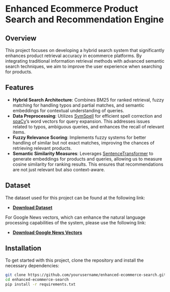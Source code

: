 # Enhanced Ecommerce Product Search and Recommendation Engine  

## Overview  
This project focuses on developing a hybrid search system that significantly enhances product retrieval accuracy in ecommerce platforms. By integrating traditional information retrieval methods with advanced semantic search techniques, we aim to improve the user experience when searching for products.  

## Features  
- **Hybrid Search Architecture**: Combines BM25 for ranked retrieval, fuzzy matching for handling typos and partial matches, and semantic embeddings for contextual understanding of queries.  
- **Data Preprocessing**: Utilizes [SymSpell](https://github.com/wolfgarbe/SymSpell) for efficient spell correction and [spaCy](https://spacy.io/)’s word vectors for query expansion. This addresses issues related to typos, ambiguous queries, and enhances the recall of relevant items.  
- **Fuzzy Relevance Scoring**: Implements fuzzy systems for better handling of similar but not exact matches, improving the chances of retrieving relevant products.  
- **Semantic Similarity Measures**: Leverages [SentenceTransformer](https://www.sbert.net/) to generate embeddings for products and queries, allowing us to measure cosine similarity for ranking results. This ensures that recommendations are not just relevant but also context-aware.  

## Dataset  
The dataset used for this project can be found at the following link:  

- **[Download Dataset](#)**  

For Google News vectors, which can enhance the natural language processing capabilities of the system, please use the following link:  

- **[Download Google News Vectors](#)**  

## Installation  
To get started with this project, clone the repository and install the necessary dependencies:  

```bash  
git clone https://github.com/yourusername/enhanced-ecommerce-search.git  
cd enhanced-ecommerce-search  
pip install -r requirements.txt
